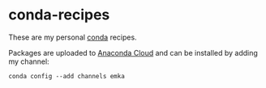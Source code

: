 # conda-recipes

These are my personal [conda](http://conda.pydata.org/docs/) recipes.

Packages are uploaded to [Anaconda Cloud](https://anaconda.org/) and can be installed by adding my channel:
```
conda config --add channels emka
```
